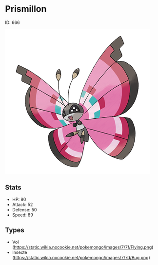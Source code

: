 # Prismillon


ID: 666

![](https://raw.githubusercontent.com/PokeAPI/sprites/master/sprites/pokemon/other/official-artwork/666.png "Prismillon")

## Stats


 - HP: 80
 - Attack: 52
 - Defense: 50
 - Speed: 89

## Types


 - Vol (https://static.wikia.nocookie.net/pokemongo/images/7/7f/Flying.png)
 - Insecte (https://static.wikia.nocookie.net/pokemongo/images/7/7d/Bug.png)
